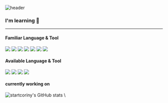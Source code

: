 ![header](https://capsule-render.vercel.app/api?type=waving&color=auto&height=300&section=header&text=Hello,%20There!&fontSize=90&desc=This%20is%20startcoriny%20&descAlignY=70&descAlign=60)

### I'm learning 🌱

----

#### Familiar Language & Tool
<img src="https://img.shields.io/badge/Javascript-F7DF1E?style=for-the-badge&logo=Javascript&logoColor=white" /> <img src="https://img.shields.io/badge/Typescript-3178C6?style=for-the-badge&logo=Typescript&logoColor=white" /> <img src="https://img.shields.io/badge/mysql-4479A1?style=for-the-badge&logo=mysql&logoColor=white"/> <img src="https://img.shields.io/badge/postgresql-4169E1?style=for-the-badge&logo=postgresql&logoColor=white"/> 
<img src="https://img.shields.io/badge/node.js-339933?style=for-the-badge&logo=Node.js&logoColor=white"/> <img src="https://img.shields.io/badge/express.js-000000?style=for-the-badge&logo=express&logoColor=white"/> <img src="https://img.shields.io/badge/nest.js-E0234E?style=for-the-badge&logo=nestjs&logoColor=white"/>

#### Available Language & Tool
<img src="https://img.shields.io/badge/java-007396?style=for-the-badge&logo=java&logoColor=white"> <img src="https://img.shields.io/badge/python-3776AB?style=for-the-badge&logo=python&logoColor=white"/>
<img src="https://img.shields.io/badge/spring-6DB33F?style=for-the-badge&logo=spring&logoColor=white"/>
<img src="https://img.shields.io/badge/flask-000000?style=for-the-badge&logo=flask&logoColor=white">
<br>

#### currently working on
![startcoriny's GitHub stats](https://github-readme-stats.vercel.app/api?username=startcoriny&theme=gotham&show_icons=true&rank_icon=default)
\
